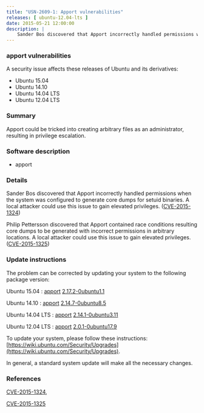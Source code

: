 ```yaml
---
title: "USN-2609-1: Apport vulnerabilities"
releases: [ ubuntu-12.04-lts ]
date: 2015-05-21 12:00:00
description: |
    Sander Bos discovered that Apport incorrectly handled permissions when the system was configured to generate core dumps for setuid binaries. A local attacker could use this issue to gain elevated privileges. ([CVE-2015-1324](http://people.ubuntu.com/~ubuntu-security/cve/CVE-2015-1324))
--- 
```

 
### apport vulnerabilities

A security issue affects these releases of Ubuntu and its derivatives:

* Ubuntu 15.04
* Ubuntu 14.10
* Ubuntu 14.04 LTS
* Ubuntu 12.04 LTS

### Summary

Apport could be tricked into creating arbitrary files as an administrator, resulting in privilege escalation.

### Software description

* apport 

### Details

Sander Bos discovered that Apport incorrectly handled permissions when the system was configured to generate core dumps for setuid binaries. A local attacker could use this issue to gain elevated privileges. ([CVE-2015-1324](http://people.ubuntu.com/~ubuntu-security/cve/CVE-2015-1324))

Philip Pettersson discovered that Apport contained race conditions resulting core dumps to be generated with incorrect permissions in arbitrary locations. A local attacker could use this issue to gain elevated privileges. ([CVE-2015-1325](http://people.ubuntu.com/~ubuntu-security/cve/CVE-2015-1325)) 

### Update instructions

The problem can be corrected by updating your system to the following package version:

Ubuntu 15.04
 : [apport](https://launchpad.net/ubuntu/+source/apport) <span> [2.17.2-0ubuntu1.1](https://launchpad.net/ubuntu/+source/apport/2.17.2-0ubuntu1.1) </span> 

Ubuntu 14.10
 : [apport](https://launchpad.net/ubuntu/+source/apport) <span> [2.14.7-0ubuntu8.5](https://launchpad.net/ubuntu/+source/apport/2.14.7-0ubuntu8.5) </span> 

Ubuntu 14.04 LTS
 : [apport](https://launchpad.net/ubuntu/+source/apport) <span> [2.14.1-0ubuntu3.11](https://launchpad.net/ubuntu/+source/apport/2.14.1-0ubuntu3.11) </span> 

Ubuntu 12.04 LTS
 : [apport](https://launchpad.net/ubuntu/+source/apport) <span> [2.0.1-0ubuntu17.9](https://launchpad.net/ubuntu/+source/apport/2.0.1-0ubuntu17.9) </span> 

To update your system, please follow these instructions: [https://wiki.ubuntu.com/Security/Upgrades](https://wiki.ubuntu.com/Security/Upgrades).

In general, a standard system update will make all the necessary changes. 

### References

 [CVE-2015-1324](http://people.ubuntu.com/~ubuntu-security/cve/CVE-2015-1324), 

 [CVE-2015-1325](http://people.ubuntu.com/~ubuntu-security/cve/CVE-2015-1325)
 
